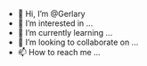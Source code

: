 - 👋 Hi, I’m @Gerlary
- 👀 I’m interested in ...
- 🌱 I’m currently learning ...
- 💞️ I’m looking to collaborate on ...
- 📫 How to reach me ...

<!---
Gerlary/Gerlary is a ✨ special ✨ repository because its `README.md` (this file) appears on your GitHub profile.
You can click the Preview link to take a look at your changes.
--->
